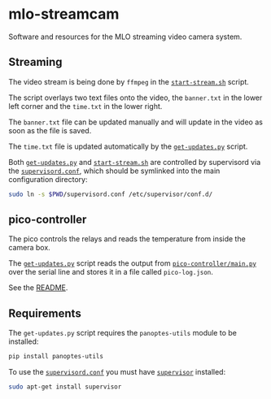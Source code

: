 # mlo-streamcam
Software and resources for the MLO streaming video camera system.

## Streaming

The video stream is being done by `ffmpeg` in the [`start-stream.sh`](start-stream.sh) script.

The script overlays two text files onto the video, the `banner.txt` in the lower left corner and the `time.txt` in the lower right.

The `banner.txt` file can be updated manually and will update in the video as soon as the file is saved. 

The `time.txt` file is updated automatically by the [`get-updates.py`](get-updates.py) script.

Both [`get-updates.py`](get-updates.py) and [`start-stream.sh`](start-stream.sh) are controlled by supervisord via the [`supervisord.conf`](supervisord.conf), which should be symlinked into the main configuration directory:

```bash
sudo ln -s $PWD/supervisord.conf /etc/supervisor/conf.d/
```

## pico-controller

The pico controls the relays and reads the temperature from inside the camera box.

The [`get-updates.py`](get-updates.py) script reads the output from [`pico-controller/main.py`](pico-controller/main.py) over the serial line and stores it in a file called `pico-log.json`.

See the [README](pico-controller/README.md).

## Requirements

The `get-updates.py` script requires the `panoptes-utils` module to be installed:

```bash
pip install panoptes-utils
```

To use the [`supervisord.conf`](supervisord.conf) you must have [`supervisor`](http://supervisord.org/) installed:

```bash
sudo apt-get install supervisor
```
